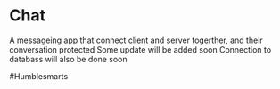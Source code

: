 # Chat
 A messageing app that connect client and server togerther, and their conversation protected 
Some update will be added soon 
Connection to databass will also be done soon
 
#Humblesmarts
